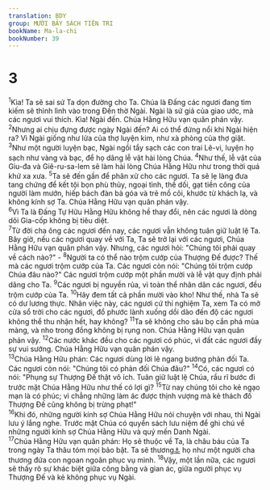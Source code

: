 ```yaml
---
translation: BDY
group: MƯỜI BẢY SÁCH TIÊN TRI
bookName: Ma-la-chi 
bookNumber: 39
---
```


<div class="title"><h1>3</h1></div>
<span class="verse ma_3_1"><sup>1</sup>Kìa! Ta sẽ sai sứ Ta dọn đường cho Ta. Chúa là Đấng các ngươi đang tìm kiếm sẽ thình lình vào trong Đền thờ Ngài. Ngài là sứ giả của giao ước, mà các ngươi vui thích. Kìa! Ngài đến. Chúa Hằng Hữu vạn quân phán vậy. </span>
<span class="verse ma_3_2"><sup>2</sup>Nhưng ai chịu đựng được ngày Ngài đến? Ai có thể đứng nổi khi Ngài hiện ra? Vì Ngài giống như lửa của thợ luyện kim, như xà phòng của thợ giặt. </span>
<span class="verse ma_3_3"><sup>3</sup>Như một người luyện bạc, Ngài ngồi tẩy sạch các con trai Lê-vi, luyện họ sạch như vàng và bạc, để họ dâng lễ vật hài lòng Chúa. </span>
<span class="verse ma_3_4"><sup>4</sup>Như thế, lễ vật của Giu-đa và Giê-ru-sa-lem sẽ làm hài lòng Chúa Hằng Hữu như trong thời quá khứ xa xưa. </span>
<span class="verse ma_3_5"><sup>5</sup>Ta sẽ đến gần để phân xử cho các ngươi. Ta sẽ lẹ làng đưa tang chứng để kết tội bọn phù thủy, ngoại tình, thề dối, gạt tiền công của người làm mướn, hiếp bách đàn bà góa và trẻ mồ côi, khước từ khách lạ, và không kính sợ Ta. Chúa Hằng Hữu vạn quân phán vậy.<br/></span>
<span class="verse ma_3_6"><sup>6</sup>Vì Ta là Đấng Tự Hữu Hằng Hữu không hề thay đổi, nên các ngươi là dòng dõi Gia-cốp không bị tiêu diệt.<br/></span>
<span class="verse ma_3_7"><sup>7</sup>Từ đời cha ông các ngươi đến nay, các ngươi vẫn không tuân giữ luật lệ Ta. Bây giờ, nếu các ngươi quay về với Ta, Ta sẽ trở lại với các ngươi, Chúa Hằng Hữu vạn quân phán vậy. Nhưng, các ngươi hỏi: &#34;Chúng tôi phải quay về cách nào?&#34; - </span>
<span class="verse ma_3_8"><sup>8</sup>Người ta có thể nào trộm cướp của Thượng Đế được? Thế mà các ngươi trộm cướp của Ta. Các ngươi còn nói: &#34;Chúng tôi trộm cướp Chúa đâu nào?&#34; Các ngươi trộm cướp một phần mười và lễ vật quy định phải dâng cho Ta. </span>
<span class="verse ma_3_9"><sup>9</sup>Các ngươi bị nguyền rủa, vì toàn thể nhân dân các ngươi, đều trộm cướp của Ta. </span>
<span class="verse ma_3_10"><sup>10</sup>Hãy đem tất cả phần mười vào kho! Như thế, nhà Ta sẽ có dư lương thực. Nhân việc này, các ngươi cứ thí nghiệm Ta, xem Ta có mở cửa sổ trời cho các ngươi, đổ phước lành xuống dồi dào đến độ các ngươi không thể thu nhận hết, hay không? </span>
<span class="verse ma_3_11"><sup>11</sup>Ta sẽ không cho sâu bọ cắn phá mùa màng, và nho trong đồng không bị rụng non. Chúa Hằng Hữu vạn quân phán vậy. </span>
<span class="verse ma_3_12"><sup>12</sup>Các nước khác đều cho các ngươi có phúc, vì đất các ngươi đầy sự vui sướng. Chúa Hằng Hữu vạn quân phán vậy.<br/></span>
<span class="verse ma_3_13"><sup>13</sup>Chúa Hằng Hữu phán: Các ngươi dùng lời lẽ ngang bướng phản đối Ta. Các ngươi còn nói: &#34;Chúng tôi có phản đối Chúa đâu?&#34; </span>
<span class="verse ma_3_14"><sup>14</sup>Có, các ngươi có nói: &#34;Phụng sự Thượng Đế thật vô ích. Tuân giữ luật lệ Chúa, rầu rĩ bước đi trước mặt Chúa Hằng Hữu như thế có lợi gì? </span>
<span class="verse ma_3_15"><sup>15</sup>Từ nay chúng tôi cho kẻ ngạo mạn là có phúc; vì chẳng những làm ác được thịnh vượng mà kẻ thách đố Thượng Đế cũng không bị trừng phạt!&#34;<br/></span>
<span class="verse ma_3_16"><sup>16</sup>Khi đó, những người kính sợ Chúa Hằng Hữu nói chuyện với nhau, thì Ngài lưu ý lắng nghe. Trước mặt Chúa có quyển sách lưu niệm để ghi chú về những người kính sợ Chúa Hằng Hữu và quý mến Danh Ngài.<br/></span>
<span class="verse ma_3_17"><sup>17</sup>Chúa Hằng Hữu vạn quân phán: Họ sẽ thuộc về Ta, là châu báu của Ta trong ngày Ta thâu tóm mọi bảo bật. Ta sẽ thương<a href="#" data-toggle="tooltip" data-placement="bottom" title="Nt chamal: thương xót, dịu dàng">⚓</a> họ như một người cha thương đứa con ngoan ngoãn phục vụ mình. </span>
<span class="verse ma_3_18"><sup>18</sup>Vậy, một lần nữa, các ngươi sẽ thấy rõ sự khác biệt giữa công bằng và gian ác, giữa người phục vụ Thượng Đế và kẻ không phục vụ Ngài.</span>
